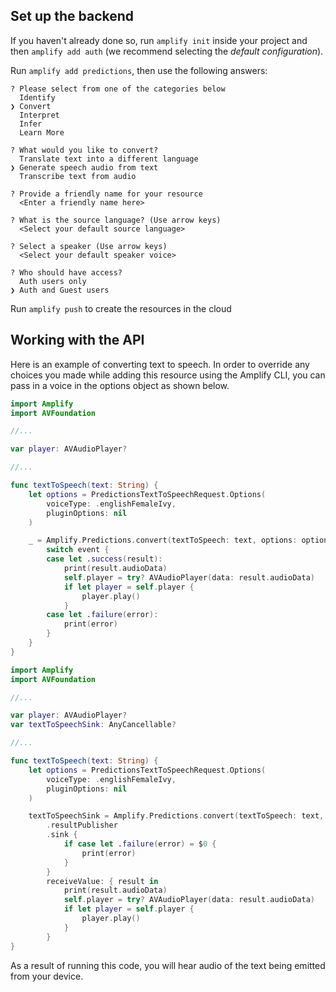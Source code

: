## Set up the backend

If you haven't already done so, run `amplify init` inside your project and then `amplify add auth` (we recommend selecting the *default configuration*).

Run `amplify add predictions`, then use the following answers:

```console
? Please select from one of the categories below
  Identify
❯ Convert
  Interpret
  Infer
  Learn More
  
? What would you like to convert?
  Translate text into a different language
❯ Generate speech audio from text
  Transcribe text from audio

? Provide a friendly name for your resource
  <Enter a friendly name here>
  
? What is the source language? (Use arrow keys)
  <Select your default source language>

? Select a speaker (Use arrow keys)
  <Select your default speaker voice>
  
? Who should have access?
  Auth users only
❯ Auth and Guest users
```

Run `amplify push` to create the resources in the cloud

## Working with the API

Here is an example of converting text to speech. In order to override any choices you made while adding this resource using the Amplify CLI, you can pass in a voice in the options object as shown below.

<amplify-block-switcher>

<amplify-block name="Listener (iOS 11+)">

```swift
import Amplify
import AVFoundation

//...

var player: AVAudioPlayer?

//...

func textToSpeech(text: String) {
    let options = PredictionsTextToSpeechRequest.Options(
        voiceType: .englishFemaleIvy,
        pluginOptions: nil
    )

    _ = Amplify.Predictions.convert(textToSpeech: text, options: options) { event in
        switch event {
        case let .success(result):
            print(result.audioData)
            self.player = try? AVAudioPlayer(data: result.audioData)
            if let player = self.player {
                player.play()
            }
        case let .failure(error):
            print(error)
        }
    }
}
```

</amplify-block>

<amplify-block name="Combine (iOS 13+)">

```swift
import Amplify
import AVFoundation

//...

var player: AVAudioPlayer?
var textToSpeechSink: AnyCancellable?

//...

func textToSpeech(text: String) {
    let options = PredictionsTextToSpeechRequest.Options(
        voiceType: .englishFemaleIvy,
        pluginOptions: nil
    )

    textToSpeechSink = Amplify.Predictions.convert(textToSpeech: text, options: options)
        .resultPublisher
        .sink {
            if case let .failure(error) = $0 {
                print(error)
            }
        }
        receiveValue: { result in
            print(result.audioData)
            self.player = try? AVAudioPlayer(data: result.audioData)
            if let player = self.player {
                player.play()
            }
        }
}
```

</amplify-block>

</amplify-block-switcher>

As a result of running this code, you will hear audio of the text being emitted from your device.
